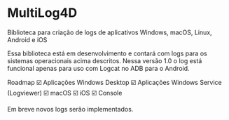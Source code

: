 # MultiLog4D
Biblioteca para criação de logs de aplicativos Windows, macOS, Linux, Android e iOS

Essa biblioteca está em desenvolvimento e contará com logs para os sistemas operacionais acima descritos.
Nessa versão 1.0 o log está funcional apenas para uso com Logcat no ADB para o Android.

Roadmap
☑️ Aplicações Windows Desktop
☑️ Aplicações Windows Service (Logviewer)
☑️ macOS
☑️ iOS
☑️ Console

Em breve novos logs serão implementados.

